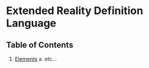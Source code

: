 # Extended Reality Definition Language

## Table of Contents
1. [Elements](Elements.md)
    a. etc...